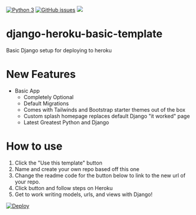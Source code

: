[![Python 3](https://pyup.io/repos/github/benmcnelly/qdds/python-3-shield.svg)](https://pyup.io/repos/github/benmcnelly/qdds/)
[![GitHub issues](https://img.shields.io/github/issues/benmcnelly/qdds.svg)](https://github.com/benmcnelly/qdds/issues)
[![](https://img.shields.io/badge/badger-approved-ff69b4.svg)](https://www.youtube.com/watch?v=EIyixC9NsLI)

# django-heroku-basic-template
Basic Django setup for deploying to heroku

# New Features
- Basic App
  - Completely Optional
  - Default Migrations
  - Comes with Tailwinds and Bootstrap starter themes out of the box
  - Custom splash homepage replaces default Django "it worked" page
  - Latest Greatest Python and Django

# How to use
  1. Click the "Use this template" button
  2. Name and create your own repo based off this one
  3. Change the readme code for the button below to link to the new url 
  of your repo.
  4. Click button and follow steps on Heroku
  5. Get to work writing models, urls, and views with Django!

[![Deploy](https://www.herokucdn.com/deploy/button.svg)](https://www.heroku.com/deploy/?template=https://github.com/FullBoreStudios/django-heroku-basic-template)
